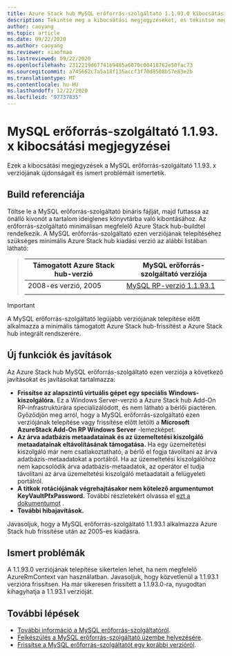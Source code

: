 ```yaml
---
title: Azure Stack hub MySQL erőforrás-szolgáltató 1.1.93.0 kibocsátási megjegyzései
description: Tekintse meg a kibocsátási megjegyzéseket, és tekintse meg az Azure Stack hub MySQL erőforrás-szolgáltató 1.1.93.0 frissítésének újdonságait.
author: caoyang
ms.topic: article
ms.date: 09/22/2020
ms.author: caoyang
ms.reviewer: xiaofmao
ms.lastreviewed: 09/22/2020
ms.openlocfilehash: 2312219d67741b9485a6070c00418762e50fac73
ms.sourcegitcommit: a745662c7a5a18f135accf3f70d8508b57e83e2b
ms.translationtype: MT
ms.contentlocale: hu-HU
ms.lasthandoff: 12/22/2020
ms.locfileid: "97737835"
---
```

# <a name="mysql-resource-provider-1193x-release-notes"></a>MySQL erőforrás-szolgáltató 1.1.93. x kibocsátási megjegyzései

Ezek a kibocsátási megjegyzések a MySQL erőforrás-szolgáltató 1.1.93. x verziójának újdonságait és ismert problémáit ismertetik.

## <a name="build-reference"></a>Build referenciája
Töltse le a MySQL erőforrás-szolgáltató bináris fájlját, majd futtassa az önálló kivonót a tartalom ideiglenes könyvtárba való kibontásához. Az erőforrás-szolgáltató minimálisan megfelelő Azure Stack hub-buildtel rendelkezik. A MySQL erőforrás-szolgáltató ezen verziójának telepítéséhez szükséges minimális Azure Stack hub kiadási verzió az alábbi listában látható:

> |Támogatott Azure Stack hub-verzió|MySQL erőforrás-szolgáltató verziója|
> |-----|-----|
> |2008-es verzió, 2005|[MySQL RP-verzió 1.1.93.1](https://aka.ms/azshmysqlrp11931)|  
> |     |     |

> [!IMPORTANT]
> A MySQL erőforrás-szolgáltató legújabb verziójának telepítése előtt alkalmazza a minimális támogatott Azure Stack hub-frissítést a Azure Stack hub integrált rendszerére.

## <a name="new-features-and-fixes"></a>Új funkciók és javítások

Az Azure Stack hub MySQL erőforrás-szolgáltató ezen verziója a következő javításokat és javításokat tartalmazza:

- **Frissítse az alapszintű virtuális gépet egy speciális Windows-kiszolgálóra.** Ez a Windows Server-verzió a Azure Stack hub Add-On RP-infrastruktúrára specializálódott, és nem látható a bérlői piactéren. Győződjön meg arról, hogy a MySQL erőforrás-szolgáltató ezen verziójának telepítése vagy frissítése előtt letölti a **Microsoft AzureStack Add-On RP Windows Server** -lemezképet.
- **Az árva adatbázis metaadatainak és az üzemeltetési kiszolgáló metaadatainak eltávolításának támogatása.** Ha egy üzemeltetési kiszolgáló már nem csatlakoztatható, a bérlő el fogja távolítani az árva adatbázis-metaadatokat a portálról. Ha az üzemeltetési kiszolgálóhoz nem kapcsolódik árva adatbázis-metaadatok, az operátor el tudja távolítani az árva üzemeltetési kiszolgáló metaadatait a felügyeleti portálról.
- **A titkok rotációjának végrehajtásakor nem kötelező argumentumot KeyVaultPfxPassword.** További részletekért olvassa el [ezt a dokumentumot](azure-stack-sql-resource-provider-maintain.md#secrets-rotation) .
- **További hibajavítások.**

Javasoljuk, hogy a MySQL erőforrás-szolgáltató 1.1.93.1 alkalmazza Azure Stack hub frissítése után az 2005-es kiadásra.

## <a name="known-issues"></a>Ismert problémák
A 1.1.93.0 verziójának telepítése sikertelen lehet, ha nem megfelelő AzureRmContext van használatban. Javasoljuk, hogy közvetlenül a 1.1.93.1 verzióra frissítsen. Ha már sikeresen frissített a 1.1.93.0-ra, nyugodtan kihagyhatja a 1.1.93.1 verzióját.

## <a name="next-steps"></a>További lépések

- [További információ a MySQL erőforrás-szolgáltatóról](azure-stack-mysql-resource-provider.md).
- [Felkészülés a MySQL erőforrás-szolgáltató üzembe helyezésére](azure-stack-mysql-resource-provider-deploy.md#prerequisites).
- [Frissítse a MySQL erőforrás-szolgáltatót egy korábbi verzióról](azure-stack-mysql-resource-provider-update.md).
